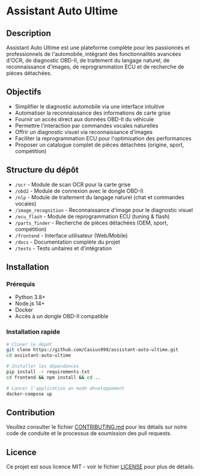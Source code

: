 # Assistant Auto Ultime

## Description
Assistant Auto Ultime est une plateforme complète pour les passionnés et professionnels de l'automobile, intégrant des fonctionnalités avancées d'OCR, de diagnostic OBD-II, de traitement du langage naturel, de reconnaissance d'images, de reprogrammation ECU et de recherche de pièces détachées.

## Objectifs
- Simplifier le diagnostic automobile via une interface intuitive
- Automatiser la reconnaissance des informations de carte grise
- Fournir un accès direct aux données OBD-II du véhicule
- Permettre l'interaction par commandes vocales naturelles
- Offrir un diagnostic visuel via reconnaissance d'images
- Faciliter la reprogrammation ECU pour l'optimisation des performances
- Proposer un catalogue complet de pièces détachées (origine, sport, compétition)

## Structure du dépôt
- `/ocr` - Module de scan OCR pour la carte grise
- `/obd2` - Module de connexion avec le dongle OBD-II
- `/nlp` - Module de traitement du langage naturel (chat et commandes vocales)
- `/image_recognition` - Reconnaissance d'image pour le diagnostic visuel
- `/ecu_flash` - Module de reprogrammation ECU (tuning & flash)
- `/parts_finder` - Recherche de pièces détachées (OEM, sport, compétition)
- `/frontend` - Interface utilisateur (Web/Mobile)
- `/docs` - Documentation complète du projet
- `/tests` - Tests unitaires et d'intégration

## Installation

### Prérequis
- Python 3.8+
- Node.js 14+
- Docker
- Accès à un dongle OBD-II compatible

### Installation rapide
```bash
# Cloner le dépôt
git clone https://github.com/Casius999/assistant-auto-ultime.git
cd assistant-auto-ultime

# Installer les dépendances
pip install -r requirements.txt
cd frontend && npm install && cd ..

# Lancer l'application en mode développement
docker-compose up
```

## Contribution
Veuillez consulter le fichier [CONTRIBUTING.md](CONTRIBUTING.md) pour les détails sur notre code de conduite et le processus de soumission des pull requests.

## Licence
Ce projet est sous licence MIT - voir le fichier [LICENSE](LICENSE) pour plus de détails.